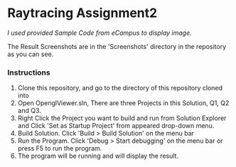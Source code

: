 # Raytracing Assignment2

*I used provided Sample Code from eCampus to display image.*

The Result Screenshots are in the 'Screenshots' directory in the repository as you can see.

### Instructions

1. Clone this repository, and go to the directory of this repository cloned into
2. Open OpenglViewer.sln, There are three Projects in this Solution, Q1, Q2 and Q3.
3. Right Click the Project you want to build and run from Solution Explorer and Click 'Set as Startup Project' from appeared drop-down menu.
4. Build Solution. Click 'Build > Build Solution' on the menu bar
5. Run the Program. Click 'Debug > Start debugging' on the menu bar or press F5 to run the program.
6. The program will be running and will display the result.
